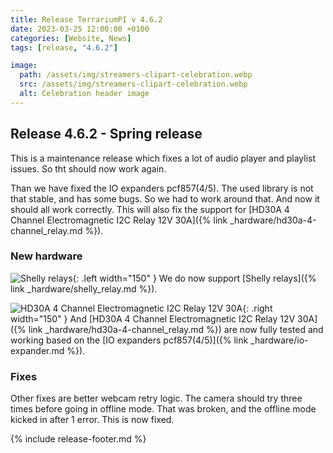 ```yaml
---
title: Release TerrariumPI v 4.6.2
date: 2023-03-25 12:00:00 +0100
categories: [Website, News]
tags: [release, "4.6.2"]

image:
  path: /assets/img/streamers-clipart-celebration.webp
  src: /assets/img/streamers-clipart-celebration.webp
  alt: Celebration header image
---
```


## Release 4.6.2 - Spring release

This is a maintenance release which fixes a lot of audio player and playlist issues. So tht should now work again.

Than we have fixed the IO expanders pcf857(4/5). The used library is not that stable, and has some bugs. So we had to work around that. And now it should all work correctly. This will also fix the support for [HD30A 4 Channel Electromagnetic I2C Relay 12V 30A]({% link _hardware/hd30a-4-channel_relay.md %}).

### New hardware

![Shelly relays](/assets/img/shelly.webp){: .left width="150" }
We do now support [Shelly relays]({% link _hardware/shelly_relay.md %}).

![HD30A 4 Channel Electromagnetic I2C Relay 12V 30A](/assets/img/HD30A_4_Channel_Electromagnetic_I2C_Relay_12V_30A.webp){: .right width="150" }
And [HD30A 4 Channel Electromagnetic I2C Relay 12V 30A]({% link _hardware/hd30a-4-channel_relay.md %}) are now fully tested and working based on the [IO expanders pcf857(4/5)]({% link _hardware/io-expander.md %}).

### Fixes

Other fixes are better webcam retry logic. The camera should try three times before going in offline mode. That was broken, and the offline mode kicked in after 1 error. This is now fixed.

{% include release-footer.md %}
